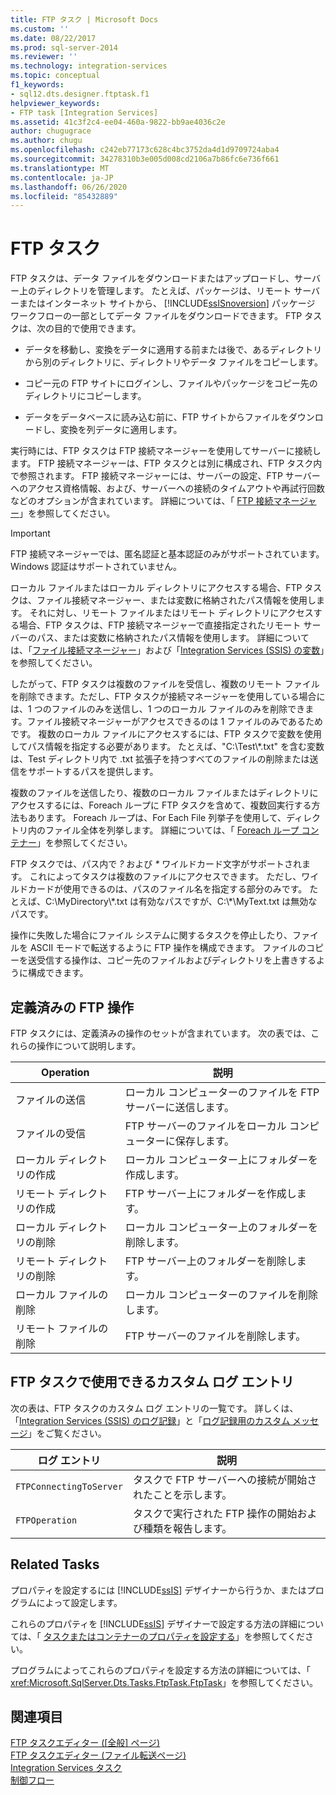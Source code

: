 ```yaml
---
title: FTP タスク | Microsoft Docs
ms.custom: ''
ms.date: 08/22/2017
ms.prod: sql-server-2014
ms.reviewer: ''
ms.technology: integration-services
ms.topic: conceptual
f1_keywords:
- sql12.dts.designer.ftptask.f1
helpviewer_keywords:
- FTP task [Integration Services]
ms.assetid: 41c3f2c4-ee04-460a-9822-bb9ae4036c2e
author: chugugrace
ms.author: chugu
ms.openlocfilehash: c242eb77173c628c4bc3752da4d1d9709724aba4
ms.sourcegitcommit: 34278310b3e005d008cd2106a7b86fc6e736f661
ms.translationtype: MT
ms.contentlocale: ja-JP
ms.lasthandoff: 06/26/2020
ms.locfileid: "85432889"
---
```

# <a name="ftp-task"></a>FTP タスク
  FTP タスクは、データ ファイルをダウンロードまたはアップロードし、サーバー上のディレクトリを管理します。 たとえば、パッケージは、リモート サーバーまたはインターネット サイトから、 [!INCLUDE[ssISnoversion](../../includes/ssisnoversion-md.md)] パッケージ ワークフローの一部としてデータ ファイルをダウンロードできます。 FTP タスクは、次の目的で使用できます。  
  
-   データを移動し、変換をデータに適用する前または後で、あるディレクトリから別のディレクトリに、ディレクトリやデータ ファイルをコピーします。  
  
-   コピー元の FTP サイトにログインし、ファイルやパッケージをコピー先のディレクトリにコピーします。  
  
-   データをデータベースに読み込む前に、FTP サイトからファイルをダウンロードし、変換を列データに適用します。  
  
 実行時には、FTP タスクは FTP 接続マネージャーを使用してサーバーに接続します。 FTP 接続マネージャーは、FTP タスクとは別に構成され、FTP タスク内で参照されます。 FTP 接続マネージャーには、サーバーの設定、FTP サーバーへのアクセス資格情報、および、サーバーへの接続のタイムアウトや再試行回数などのオプションが含まれています。 詳細については、「 [FTP 接続マネージャー](../connection-manager/ftp-connection-manager.md)」を参照してください。  
  
> [!IMPORTANT]  
>  FTP 接続マネージャーでは、匿名認証と基本認証のみがサポートされています。 Windows 認証はサポートされていません。  
  
 ローカル ファイルまたはローカル ディレクトリにアクセスする場合、FTP タスクは、ファイル接続マネージャー、または変数に格納されたパス情報を使用します。 それに対し、リモート ファイルまたはリモート ディレクトリにアクセスする場合、FTP タスクは、FTP 接続マネージャーで直接指定されたリモート サーバーのパス、または変数に格納されたパス情報を使用します。 詳細については、「[ファイル接続マネージャー](../connection-manager/file-connection-manager.md)」および「[Integration Services (SSIS) の変数](../integration-services-ssis-variables.md)」を参照してください。  
  
 したがって、FTP タスクは複数のファイルを受信し、複数のリモート ファイルを削除できます。ただし、FTP タスクが接続マネージャーを使用している場合には、1 つのファイルのみを送信し、1 つのローカル ファイルのみを削除できます。ファイル接続マネージャーがアクセスできるのは 1 ファイルのみであるためです。 複数のローカル ファイルにアクセスするには、FTP タスクで変数を使用してパス情報を指定する必要があります。 たとえば、"C:\Test\\*.txt" を含む変数は、Test ディレクトリ内で .txt 拡張子を持つすべてのファイルの削除または送信をサポートするパスを提供します。  
  
 複数のファイルを送信したり、複数のローカル ファイルまたはディレクトリにアクセスするには、Foreach ループに FTP タスクを含めて、複数回実行する方法もあります。 Foreach ループは、For Each File 列挙子を使用して、ディレクトリ内のファイル全体を列挙します。 詳細については、「 [Foreach ループ コンテナー](foreach-loop-container.md)」を参照してください。  
  
 FTP タスクでは、パス内で *?* および *\** ワイルドカード文字がサポートされます。 これによってタスクは複数のファイルにアクセスできます。 ただし、ワイルドカードが使用できるのは、パスのファイル名を指定する部分のみです。 たとえば、C:\MyDirectory\\*.txt は有効なパスですが、C:\\\*\MyText.txt は無効なパスです。  
  
 操作に失敗した場合にファイル システムに関するタスクを停止したり、ファイルを ASCII モードで転送するように FTP 操作を構成できます。 ファイルのコピーを送受信する操作は、コピー先のファイルおよびディレクトリを上書きするように構成できます。  
  
## <a name="predefined-ftp-operations"></a>定義済みの FTP 操作  
 FTP タスクには、定義済みの操作のセットが含まれています。 次の表では、これらの操作について説明します。  
  
|Operation|説明|  
|---------------|-----------------|  
|ファイルの送信|ローカル コンピューターのファイルを FTP サーバーに送信します。|  
|ファイルの受信|FTP サーバーのファイルをローカル コンピューターに保存します。|  
|ローカル ディレクトリの作成|ローカル コンピューター上にフォルダーを作成します。|  
|リモート ディレクトリの作成|FTP サーバー上にフォルダーを作成します。|  
|ローカル ディレクトリの削除|ローカル コンピューター上のフォルダーを削除します。|  
|リモート ディレクトリの削除|FTP サーバー上のフォルダーを削除します。|  
|ローカル ファイルの削除|ローカル コンピューターのファイルを削除します。|  
|リモート ファイルの削除|FTP サーバーのファイルを削除します。|  
  
## <a name="custom-log-entries-available-on-the-ftp-task"></a>FTP タスクで使用できるカスタム ログ エントリ  
 次の表は、FTP タスクのカスタム ログ エントリの一覧です。 詳しくは、「[Integration Services &#40;SSIS&#41; のログ記録](../performance/integration-services-ssis-logging.md)」と「[ログ記録用のカスタム メッセージ](../custom-messages-for-logging.md)」をご覧ください。  
  
|ログ エントリ|説明|  
|---------------|-----------------|  
|`FTPConnectingToServer`|タスクで FTP サーバーへの接続が開始されたことを示します。|  
|`FTPOperation`|タスクで実行された FTP 操作の開始および種類を報告します。|  
  
## <a name="related-tasks"></a>Related Tasks  
 プロパティを設定するには [!INCLUDE[ssIS](../../includes/ssis-md.md)] デザイナーから行うか、またはプログラムによって設定します。  
  
 これらのプロパティを [!INCLUDE[ssIS](../../includes/ssis-md.md)] デザイナーで設定する方法の詳細については、「 [タスクまたはコンテナーのプロパティを設定する](../set-the-properties-of-a-task-or-container.md)」を参照してください。  
  
 プログラムによってこれらのプロパティを設定する方法の詳細については、「 <xref:Microsoft.SqlServer.Dts.Tasks.FtpTask.FtpTask>」を参照してください。  
  
## <a name="see-also"></a>関連項目  
 [FTP タスクエディター &#40;[全般] ページ&#41;](../general-page-of-integration-services-designers-options.md)   
 [FTP タスクエディター &#40;ファイル転送ページ&#41;](../ftp-task-editor-file-transfer-page.md)   
 [Integration Services タスク](integration-services-tasks.md)   
 [制御フロー](control-flow.md)  
  
  
